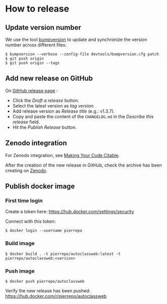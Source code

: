# How to release


## Update version number

We use the tool [bumpversion](https://github.com/peritus/bumpversion) to update and synchronize the version number
across different files:
```
$ bumpversion --verbose --config-file devtools/bumpversion.cfg patch
$ git push origin
$ git push origin --tags
```


## Add new release on GitHub

On [GitHub release page](https://github.com/pierrepo/autoclassweb/releases) :

- Click the *Draft a release* button.
- Select the latest version as *tag version*.
- Add release version as *Release title* (e.g.: v1.3.7).
- Copy and paste the content of the `CHANGELOG.md` in the *Describe this release* field.
- Hit the *Publish Release* button.


## Zenodo integration

For Zenodo integration, see [Making Your Code Citable](https://guides.github.com/activities/citable-code/).

After the creation  of the new release in GitHub, check the archive has been creating on [Zenodo](https://zenodo.org/deposit).


## Publish docker image 

### First time login 

Create a token here: https://hub.docker.com/settings/security

Connect with this token:
```
$ docker login --username pierrepo
```

### Build image 
```
$ docker build . -t pierrepo/autoclassweb:latest -t pierrepo/autoclassweb:<version>
```

### Push image
```
$ docker push pierrepo/autoclassweb
```

Verify the new release has been pushed: https://hub.docker.com/r/pierrepo/autoclassweb
